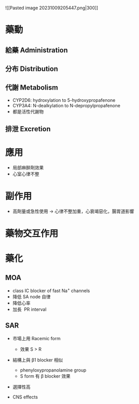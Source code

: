 ![[Pasted image 20231009205447.png|300]]
# 藥動
## 給藥 Administration
## 分布 Distribution
## 代謝 Metabolism
- CYP2D6: hydroxylation to 5-hydroxypropafenone 
- CYP3A4: N-dealkylation to N-depropylpropafenone
- 都是活性代謝物
## 排泄 Excretion
# 應用
- 局部麻醉劑效果
- 心室心律不整
# 副作用
- 高劑量或急性使用 $\rightarrow$ 心律不整加重，心衰竭惡化，腸胃道影響
# 藥物交互作用
# 藥化
## MOA
- class IC blocker of fast Na<sup>+</sup> channels
- 降低 SA node 自律
- 降低心率
- 加長  PR interval
## SAR
- 市場上用 Racemic form
	- 效果 S > R
- 結構上與 β1 blocker 相似
	- phenyloxypropanolamine group
	- S form 有 β blocker 效果


- 選擇性高
- CNS effects